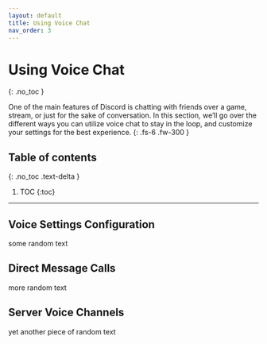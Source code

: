 ```yaml
---
layout: default
title: Using Voice Chat
nav_order: 3
---
```


# Using Voice Chat
{: .no_toc }


One of the main features of Discord is chatting with friends over a game, stream, or just for the sake of conversation. 
In this section, we’ll go over the different ways you can utilize voice chat to stay in the loop, and customize your 
settings for the best experience.
{: .fs-6 .fw-300 }

## Table of contents
{: .no_toc .text-delta }

1. TOC
{:toc}

---

## Voice Settings Configuration
some random text

## Direct Message Calls
more random text

## Server Voice Channels
yet another piece of random text
